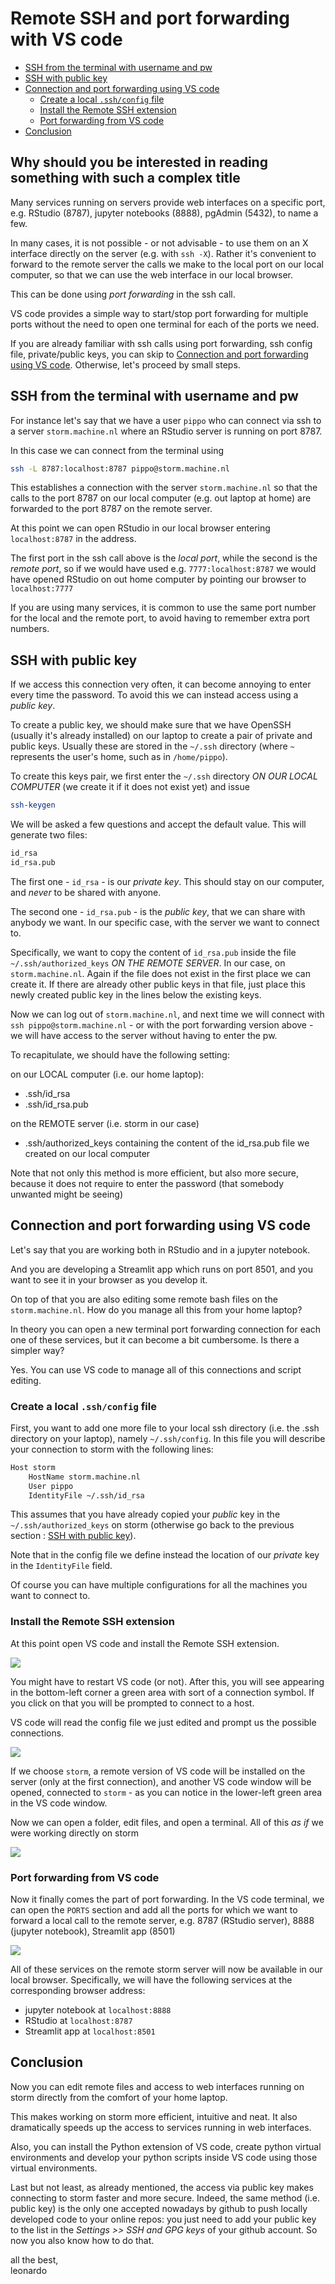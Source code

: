 # Remote SSH and port forwarding with VS code

* [SSH from the terminal with username and pw](#ssh-from-the-terminal-with-username-and-pw)
* [SSH with public key](#ssh-with-public-key)
* [Connection and port forwarding using VS code](#connection-and-port-forwarding-using-vs-code)
	+ [Create a local `.ssh/config` file](#create-a-local-sshconfig-file)
	+ [Install the Remote SSH extension](#install-the-remote-ssh-extension)
	+ [Port forwarding from VS code](#port-forwarding-from-vs-code)
* [Conclusion](#conclusion)

## Why should you be interested in reading something with such a complex title
Many services running on servers provide web interfaces on a specific port, e.g. RStudio (8787), jupyter notebooks (8888), pgAdmin (5432), to name a few.

In many cases, it is not possible - or not advisable - to use them on an X interface directly on the server (e.g. with `ssh -X`). Rather it's convenient to forward to the remote server the calls we make to the local port on our local computer, so that we can use the web interface in our local browser.

This can be done using _port forwarding_ in the ssh call. 

VS code provides a simple way to start/stop port forwarding for multiple ports without the need to open one terminal for each of the ports we need.

If you are already familiar with ssh calls using port forwarding, ssh config file, private/public keys, you can skip to [Connection and port forwarding using VS code](#connection-and-port-forwarding-using-vs-code). Otherwise, let's proceed by small steps.


## SSH from the terminal with username and pw
For instance let's say that we have a user `pippo` who can connect via ssh to a server `storm.machine.nl` where an RStudio server is running on port 8787.

In this case we can connect from the terminal using

```bash
ssh -L 8787:localhost:8787 pippo@storm.machine.nl
```

This establishes a connection with the server `storm.machine.nl` so that the calls to the port 8787 on our local computer (e.g. out laptop at home) are forwarded to the port 8787 on the remote server.

At this point we can open RStudio in our local browser entering `localhost:8787` in the address.

The first port in the ssh call above is the _local port_, while the second is the _remote port_, so if we would have used e.g. `7777:localhost:8787` we would have opened RStudio on out home computer by pointing our browser to `localhost:7777`

If you are using many services, it is common to use the same port number for the local and the remote port, to avoid having to remember extra port numbers.

## SSH with public key
If we access this connection very often, it can become annoying to enter every time the password. To avoid this we can instead access using a _public key_.

To create a public key, we should make sure that we have OpenSSH (usually it's already installed) on our laptop to create a pair of private and public keys. Usually these are stored in the `~/.ssh` directory (where `~` represents the user's home, such as in `/home/pippo`).

To create this keys pair, we first enter the `~/.ssh` directory _ON OUR LOCAL COMPUTER_ (we create it if it does not exist yet) and issue

```bash
ssh-keygen
```

We will be asked a few questions and accept the default value. This will generate two files:

```bash
id_rsa
id_rsa.pub
```

The first one - `id_rsa` - is our _private key_. This should stay on our computer, and _never_ to be shared with anyone.

The second one - `id_rsa.pub` - is the _public key_, that we can share with anybody we want. In our specific case, with the server we want to connect to.

Specifically, we want to copy the content of `id_rsa.pub` inside the file `~/.ssh/authorized_keys` _ON THE REMOTE SERVER_. In our case, on `storm.machine.nl`. Again if the file does not exist in the first place we can create it. If there are already other public keys in that file, just place this newly created public key in the lines below the existing keys.

Now we can log out of `storm.machine.nl`, and next time we will connect with `ssh pippo@storm.machine.nl` - or with the port forwarding version above - we will have access to the server without having to enter the pw.

To recapitulate, we should have the following setting:

on our LOCAL computer (i.e. our home laptop):
- .ssh/id_rsa
- .ssh/id_rsa.pub

on the REMOTE server (i.e. storm in our case)
- .ssh/authorized_keys containing the content of the id_rsa.pub file we created on our local computer


Note that not only this method is more efficient, but also more secure, because it does not require to enter the password (that somebody unwanted might be seeing)


## Connection and port forwarding using VS code
Let's say that you are working both in RStudio and in a jupyter notebook. 

And you are developing a Streamlit app which runs on port 8501, and you want to see it in your browser as you develop it.

On top of that you are also editing some remote bash files on the `storm.machine.nl`. How do you manage all this from your home laptop?

In theory you can open a new terminal port forwarding connection for each one of these services, but it can become a bit cumbersome. Is there a simpler way?

Yes. You can use VS code to manage all of this connections and script editing.


### Create a local `.ssh/config` file
First, you want to add one more file to your local ssh directory (i.e. the .ssh directory on your laptop), namely `~/.ssh/config`. In this file you will describe your connection to storm with the following lines:

```bash
Host storm
	HostName storm.machine.nl
	User pippo
	IdentityFile ~/.ssh/id_rsa
```
This assumes that you have already copied your _public_ key in the `~/.ssh/authorized_keys` on storm (otherwise go back to the previous section : [SSH with public key](#ssh-with-public-key)).

Note that in the config file we define instead the location of our _private_ key in the `IdentityFile` field.

Of course you can have multiple configurations for all the machines you want to connect to.

### Install the Remote SSH extension
At this point open VS code and install the Remote SSH extension.

![](imgs/vscode_remote_ssh.png)

You might have to restart VS code (or not). After this, you will see appearing in the bottom-left corner a green area with sort of a connection symbol. If you click on that you will be prompted to connect to a host.

VS code will read the config file we just edited and prompt us the possible connections.

![](imgs/vscode_connect_to_host.png)

If we choose `storm`, a remote version of VS code will be installed on the server (only at the first connection), and another VS code window will be opened, connected to `storm` - as you can notice in the lower-left green area in the VS code window.

Now we can open a folder, edit files, and open a terminal. All of this _as if_ we were working directly on storm

![](imgs/storm_connection.png)

### Port forwarding from VS code
Now it finally comes the part of port forwarding. In the VS code terminal, we can open the `PORTS` section and add all the ports for which we want to forward a local call to the remote server, e.g. 8787 (RStudio server), 8888 (jupyter notebook), Streamlit app (8501)

![](imgs/vscode_port_fwarding.png)

All of these services on the remote storm server will now be available in our local browser. Specifically, we will have the following services at the corresponding browser address:

- jupyter notebook at `localhost:8888`
- RStudio at `localhost:8787`
- Streamlit app at `localhost:8501`


## Conclusion
Now you can edit remote files and access to web interfaces running on storm directly from the comfort of your home laptop.

This makes working on storm more efficient, intuitive and neat. It also dramatically speeds up the access to services running in web interfaces.

Also, you can install the Python extension of VS code, create python virtual environments and develop your python scripts inside VS code using those virtual environments.

Last but not least, as already mentioned, the access via public key makes connecting to storm faster and more secure. Indeed, the same method (i.e. public key) is the only one accepted nowadays by github to push locally developed code to your online repos: you just need to add your public key to the list in the _Settings >> SSH and GPG keys_ of your github account. So now you also know how to do that.

all the best,\
leonardo
